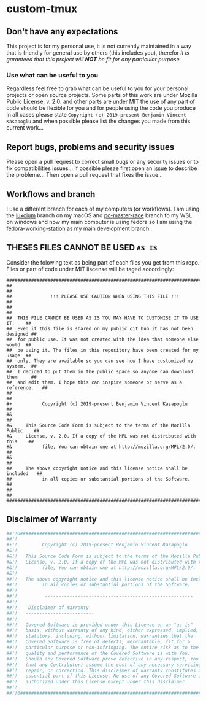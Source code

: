 # custom-tmux

## Don't have any expectations

This project is for my personal use, it is not currently maintained in a way that is friendly for general use by others (this includes you), therefor *it is garanteed that this project will **NOT** be fit for any particular purpose*. 

### Use what can be useful to you

Regardless feel free to grab what can be useful to you for your personal projects or open source projects. Some parts of this work are under Mozilla Public License, v. 2.0. and other parts are under MIT the use of any part of code should be flexible for you and for people using the code you produce in all cases please state `Copyright (c) 2019-present Benjamin Vincent Kasapoglu` and when possible please list the changes you made from this current work...

## Report bugs, problems and security issues

Please open a pull request to correct small bugs or any security issues or to fix compatibilities issues...
If possible plesae first open an [issue](https://github.com/Luxcium/ahmyzsh/issues) to describe the probleme...
Then open a pull request that fixes the issue...

## Workflows and branch

I use a different branch for each of my computers (or workflows). I am using the [luxcium](https://github.com/Luxcium/ahmyzsh/tree/luxcium) branch on my macOS and [pc-master-race](https://github.com/Luxcium/ahmyzsh/tree/pc-master-race) branch fo my WSL on windows and now my main computer is using fedora so I am using the [fedora-working-station](https://github.com/Luxcium/ahmyzsh/tree/fedora-working-station) as my main development branch...


## THESES FILES CANNOT BE USED `AS IS`

Consider the folowing text as being part of each files you get from this repo. Files or part of code under MIT liscense will be taged accordingly:

```shell
################################################################################
##                                                                            ##
##              !!! PLEASE USE CAUTION WHEN USING THIS FILE !!!               ##
##                                                                            ##
##  THIS FILE CANNOT BE USED AS IS YOU MAY HAVE TO CUSTOMISE IT TO USE IT.    ##
##  Even if this file is shared on my public git hub it has not been designed ##
##  for public use. It was not created with the idea that someone else would  ##
##  be using it. The files in this repository have been created for my usage  ##
##  only. They are available so you can see how I have customized my system.  ##
##  I decided to put them in the public space so anyone can download them     ##
##  and edit them. I hope this can inspire someone or serve as a reference.   ##
##                                                                            ##
#+           Copyright (c) 2019-present Benjamin Vincent Kasapoglu            ##
#&                                                                            ##
#&     This Source Code Form is subject to the terms of the Mozilla Public    ##
#&     License, v. 2.0. If a copy of the MPL was not distributed with this    ##
#&           file, You can obtain one at http://mozilla.org/MPL/2.0/.         ##
#&                                                                            ##
##     The above copyright notice and this license notice shall be included   ##
##           in all copies or substantial portions of the Software.           ##
##                                                                            ##
################################################################################
```

## Disclaimer of Warranty

```bash
##!!0###########################################################################
##!!                                                                          ##
#+!!         Copyright (c) 2019-present Benjamin Vincent Kasapoglu            ##
#&!!                                                                          ##
#&!!   This Source Code Form is subject to the terms of the Mozilla Public    ##
#&!!   License, v. 2.0. If a copy of the MPL was not distributed with this    ##
#&!!         file, You can obtain one at http://mozilla.org/MPL/2.0/.         ##
#&!!                                                                          ##
##!!   The above copyright notice and this license notice shall be included   ##
##!!         in all copies or substantial portions of the Software.           ##
##!!                                                                          ##
##!!          ------------------------------------------------------          ##
##!!                                                                          ##
##!!    Disclaimer of Warranty                                                ##
##!!   -------------------------                                              ##
##!!                                                                          ##
##!!   Covered Software is provided under this License on an "as is"          ##
##!!   basis, without warranty of any kind, either expressed, implied, or     ##
##!!   statutory, including, without limitation, warranties that the          ##
##!!   Covered Software is free of defects, merchantable, fit for a           ##
##!!   particular purpose or non-infringing. The entire risk as to the        ##
##!!   quality and performance of the Covered Software is with You.           ##
##!!   Should any Covered Software prove defective in any respect, You        ##
##!!   (not any Contributor) assume the cost of any necessary servicing,      ##
##!!   repair, or correction. This disclaimer of warranty constitutes an      ##
##!!   essential part of this License. No use of any Covered Software is      ##
##!!   authorized under this License except under this disclaimer.            ##
##!!                                                                          ##
##!!0###########################################################################
```
